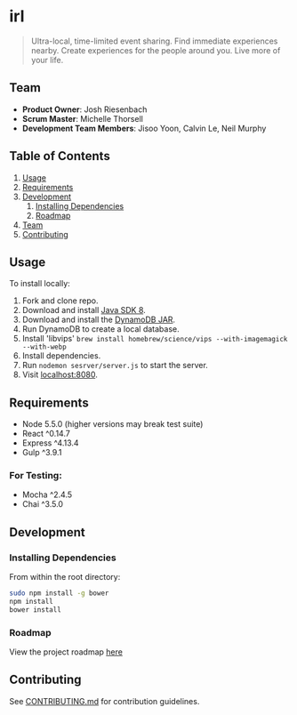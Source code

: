 # irl

> Ultra-local, time-limited event sharing. Find immediate experiences nearby. Create experiences for the people around you. Live more of your life.

## Team

  - __Product Owner__: Josh Riesenbach
  - __Scrum Master__: Michelle Thorsell
  - __Development Team Members__: Jisoo Yoon, Calvin Le, Neil Murphy

## Table of Contents

1. [Usage](#Usage)
1. [Requirements](#requirements)
1. [Development](#development)
    1. [Installing Dependencies](#installing-dependencies)
    1. [Roadmap](#roadmap)
1. [Team](#team)
1. [Contributing](#contributing)

## Usage

To install locally:

1. Fork and clone repo.
1. Download and install [Java SDK 8](http://www.oracle.com/technetwork/java/javase/downloads/jdk8-downloads-2133151.html).
1. Download and install the [DynamoDB JAR](http://docs.aws.amazon.com/amazondynamodb/latest/developerguide/Tools.DynamoDBLocal.html).
1. Run DynamoDB to create a local database.
1. Install 'libvips' `brew install homebrew/science/vips --with-imagemagick --with-webp`
1. Install dependencies.
1. Run `nodemon sesrver/server.js` to start the server.
1. Visit [localhost:8080](localhost:8080).



## Requirements

- Node 5.5.0 (higher versions may break test suite)
- React ^0.14.7
- Express ^4.13.4
- Gulp ^3.9.1

### For Testing:
- Mocha ^2.4.5
- Chai ^3.5.0

## Development

### Installing Dependencies

From within the root directory:

```sh
sudo npm install -g bower
npm install
bower install
```

### Roadmap

View the project roadmap [here](https://github.com/hrr12MYLTR/thesis/issues)


## Contributing

See [CONTRIBUTING.md](CONTRIBUTING.md) for contribution guidelines.
